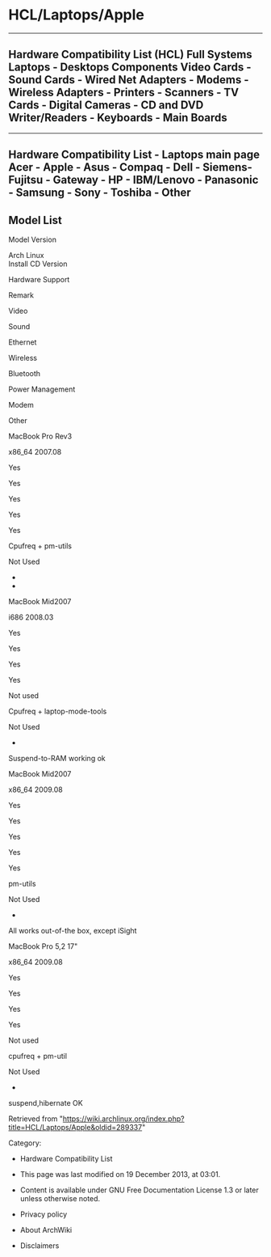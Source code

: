 HCL/Laptops/Apple
=================

  --------------------------------------------------------------------------------------------------------------------------------------------------------------------------------------
  Hardware Compatibility List (HCL)
  Full Systems
  Laptops - Desktops
  Components
  Video Cards - Sound Cards - Wired Net Adapters - Modems - Wireless Adapters - Printers - Scanners - TV Cards - Digital Cameras - CD and DVD Writer/Readers - Keyboards - Main Boards
  --------------------------------------------------------------------------------------------------------------------------------------------------------------------------------------

  ----------------------------------------------------------------------------------------------------------------------------------
  Hardware Compatibility List - Laptops main page
  Acer - Apple - Asus - Compaq - Dell - Siemens-Fujitsu - Gateway - HP - IBM/Lenovo - Panasonic - Samsung - Sony - Toshiba - Other
  ----------------------------------------------------------------------------------------------------------------------------------

Model List
----------

Model Version

Arch Linux   
Install CD Version  

Hardware Support

Remark

Video

Sound

Ethernet

Wireless

Bluetooth

Power Management

Modem

Other

MacBook Pro Rev3

x86_64 2007.08

Yes

Yes

Yes

Yes

Yes

Cpufreq + pm-utils

Not Used

-

-

MacBook Mid2007

i686 2008.03

Yes

Yes

Yes

Yes

Not used

Cpufreq + laptop-mode-tools

Not Used

-

Suspend-to-RAM working ok

MacBook Mid2007

x86_64 2009.08

Yes

Yes

Yes

Yes

Yes

pm-utils

Not Used

-

All works out-of-the box, except iSight

MacBook Pro 5,2 17"

x86_64 2009.08

Yes

Yes

Yes

Yes

Not used

cpufreq + pm-util

Not Used

-

suspend,hibernate OK

Retrieved from
"https://wiki.archlinux.org/index.php?title=HCL/Laptops/Apple&oldid=289337"

Category:

-   Hardware Compatibility List

-   This page was last modified on 19 December 2013, at 03:01.
-   Content is available under GNU Free Documentation License 1.3 or
    later unless otherwise noted.
-   Privacy policy
-   About ArchWiki
-   Disclaimers
